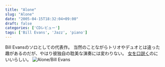 ```yaml
---
title: "Alone"
slug: "Alone"
date: "2005-04-15T18:32:04+09:00"
draft: false
categories: ['CDレビュー']
tags: ['Bill Evans', 'Jazz', 'piano']
---
```


Bill Evansのソロとしての代表作。 当然のことながらトリオやデュオとは違った趣があるのだが、やはり彼独自の耽美な演奏には変わりない。 [女を口説く](http://www.jazz-shop.net/ichimai.html)のにいいらしい。 ![Alone/Bill Evans](/wp-content/archives/20050415.jpg)